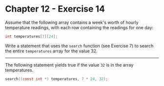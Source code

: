 # Chapter 12 - Exercise 14

Assume that the following array contains a week's worth of hourly temperature
readings, with each row containing the readings for one day:

```C
int temperatures[7][24];
```

Write a statement that uses the `search` function (see Exercise 7) to search the
entire `temperatures` array for the value 32.


---

The following statement yields true if the value `32` is in the array
temperatures.

```C
search((const int *) temperatures, 7 * 24, 32);
```

